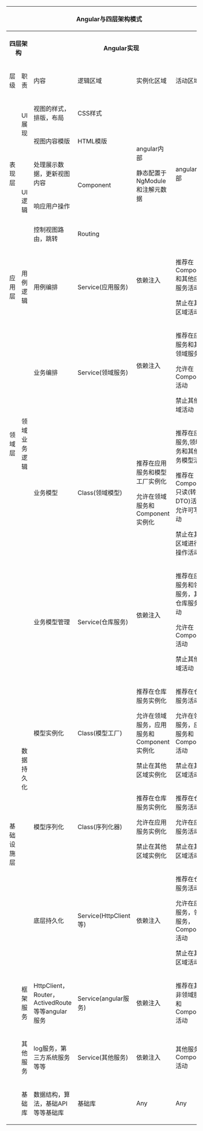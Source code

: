 <table class="wrapped confluenceTable" resolved=""><colgroup><col><col><col><col><col><col></colgroup><tbody><tr><th colspan="6" class="confluenceTh"><p style="text-align: center;" align="center">Angular与四层架构模式</p></th></tr><tr><th colspan="2" class="confluenceTh"><p style="text-align: center;" align="center">四层架构</p></th><th colspan="4" class="confluenceTh"><p style="text-align: center;" align="center">Angular实现</p></th></tr><tr><td class="confluenceTd"><p>层级</p></td><td class="confluenceTd"><p>职责</p></td><td class="confluenceTd"><p>内容</p></td><td class="confluenceTd"><p>逻辑区域</p></td><td class="confluenceTd"><p>实例化区域</p></td><td class="confluenceTd"><p>活动区域</p></td></tr><tr><td rowspan="5" class="confluenceTd"><p>表现层</p></td><td rowspan="2" class="confluenceTd"><p>UI展现</p></td><td class="confluenceTd"><p>视图的样式，排版，布局</p></td><td class="confluenceTd"><p>CSS样式</p></td><td rowspan="5" class="confluenceTd"><p>angular内部</p><p>静态配置于NgModule和注解元数据</p></td><td rowspan="5" class="confluenceTd"><p>angular内部</p></td></tr><tr><td class="confluenceTd"><p>视图内容模版</p></td><td class="confluenceTd"><p>HTML模版</p></td></tr><tr><td rowspan="3" class="confluenceTd"><p>UI逻辑</p></td><td class="confluenceTd"><p>处理展示数据，更新视图内容</p></td><td rowspan="2" class="confluenceTd"><p>Component</p></td></tr><tr><td class="confluenceTd"><p>响应用户操作</p></td></tr><tr><td class="confluenceTd"><p>控制视图路由，跳转</p></td><td class="confluenceTd"><p>Routing</p></td></tr><tr><td class="confluenceTd"><p>应用层</p></td><td class="confluenceTd"><p>用例逻辑</p></td><td class="confluenceTd"><p>用例编排</p></td><td class="confluenceTd"><p>Service(应用服务)</p></td><td class="confluenceTd"><p>依赖注入</p><p>&nbsp;</p></td><td class="confluenceTd"><p>推荐在Component和其他应用服务活动</p><p>禁止在其他区域活动</p></td></tr><tr><td rowspan="2" class="confluenceTd"><p>领域层</p></td><td rowspan="2" class="confluenceTd"><p>领域业务逻辑</p></td><td class="confluenceTd"><p>业务编排</p></td><td class="confluenceTd"><p>Service(领域服务)</p></td><td class="confluenceTd"><p>依赖注入</p><p>&nbsp;</p></td><td class="confluenceTd"><p>推荐在应用服务和其他领域服务</p><p>允许在Component活动</p><p>禁止其他区域活动</p></td></tr><tr><td class="confluenceTd"><p>业务模型</p></td><td class="confluenceTd"><p>Class(领域模型)</p></td><td class="confluenceTd"><p>推荐在应用服务和模型工厂实例化</p><p>允许在领域服务和Component实例化</p></td><td class="confluenceTd"><p>推荐在应用服务,领域服务和其他业务模型活动</p><p>推荐在Component只读(转为DTO)活动，允许可写活动</p><p>禁止在其他区域进行写操作活动</p></td></tr><tr><td rowspan="7" class="confluenceTd"><p style="text-align: center;" align="center">基础设施层</p></td><td rowspan="4" class="confluenceTd"><p>数据持久化</p></td><td class="confluenceTd"><p>业务模型管理</p></td><td class="confluenceTd"><p>Service(仓库服务)</p></td><td class="confluenceTd"><p>依赖注入</p><p>&nbsp;</p></td><td class="confluenceTd"><p>推荐在应用服务和领域服务，其他仓库服务活动</p><p>允许在Component活动</p><p>禁止其他区域活动</p></td></tr><tr><td class="confluenceTd"><p>模型实例化</p></td><td class="confluenceTd"><p>Class(模型工厂)</p></td><td class="confluenceTd"><p>推荐在仓库服务实例化</p><p>允许在领域服务，应用服务和Component实例化</p><p>禁止在其他区域实例化</p></td><td class="confluenceTd"><p>推荐在仓库服务活动</p><p>允许在领域服务，应用服务和Component活动</p><p>禁止在其他区域活动</p></td></tr><tr><td class="confluenceTd"><p>模型序列化</p></td><td class="confluenceTd"><p>Class(序列化器)</p></td><td class="confluenceTd"><p>推荐在仓库服务实例化</p><p>允许在应用服务实例化</p><p>禁止在其他区域实例化</p></td><td class="confluenceTd"><p>推荐在仓库服务活动</p><p>允许在应用服务活动</p><p>禁止在其他区域活动</p></td></tr><tr><td class="confluenceTd"><p>底层持久化</p></td><td class="confluenceTd"><p>Service(HttpClient等)</p></td><td class="confluenceTd"><p>依赖注入</p></td><td class="confluenceTd"><p>推荐在仓库服务活动</p><p>允许在应用服务，领域服务，Component活动</p><p>禁止在其他区域活动</p></td></tr><tr><td class="confluenceTd"><p>框架服务</p></td><td class="confluenceTd"><p>HttpClient，Router，ActivedRoute等等angular服务</p></td><td class="confluenceTd"><p>Service(angular服务)</p></td><td class="confluenceTd"><p>依赖注入</p></td><td class="confluenceTd"><p>推荐在其他非领域服务和Component活动</p></td></tr><tr><td class="confluenceTd"><p>其他服务</p></td><td class="confluenceTd"><p>log服务，第三方系统服务等等</p></td><td class="confluenceTd"><p>Service(其他服务)</p></td><td class="confluenceTd"><p>依赖注入</p></td><td class="confluenceTd"><p>其他服务和Component活动</p></td></tr><tr><td class="confluenceTd"><p>基础库</p></td><td class="confluenceTd"><p>数据结构，算法，基础API等等基础库</p></td><td class="confluenceTd"><p>基础库</p></td><td class="confluenceTd"><p>Any</p></td><td class="confluenceTd"><p>Any</p></td></tr></tbody></table>